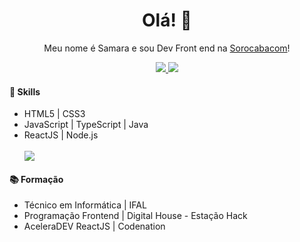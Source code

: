 <h1 align="center">
  Olá! 👋 
  <br />  
</h1>
<p align="center">Meu nome é Samara e sou Dev Front end na <a href="https://sorocabacom.com.br/">Sorocabacom</a>!</>
<p align="center">
  <a href="mailto:ferreirasamara.sf@gmail.com" alt="Gmail">
   <img src="https://img.shields.io/badge/ferreirasamara.sf@gmail.com-F74141?style=for-the-badge&logoColor=white&logo=gmail&link=mailto:ferreirasamara.sf@gmail.com" /> 
  </a>

  <a href="https://www.linkedin.com/in/samarafer" alt="Linkedin">
    <img src="https://img.shields.io/badge/Samara%20Ferreira-0e76a8?style=for-the-badge&logo=Linkedin&link=https://www.linkedin.com/in/samarafer" />
  </a>
</p>

<h4>🚀 Skills</h4>
<ul>
    <li> HTML5 | CSS3 </li>
    <li> JavaScript | TypeScript | Java</li>
    <li> ReactJS | Node.js</li>
    <br>
    <img align="center" src="https://github-readme-stats.vercel.app/api/top-langs/?username=samaraferreira&show_icons=true&layout=compact" />
</ul>

<h4>📚 Formação</h4>
<ul>
    <li> Técnico em Informática | IFAL</li>
    <li> Programação Frontend | Digital House - Estação Hack</li>
    <li> AceleraDEV ReactJS | Codenation</li>
</ul>
